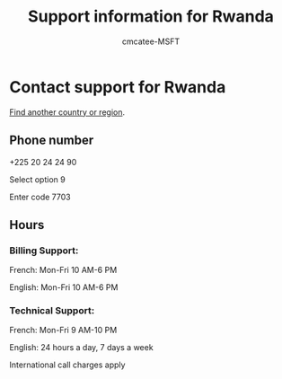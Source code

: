 ﻿---                                
title: Support information for Rwanda
author: cmcatee-MSFT
ms.author: cmcatee
manager: mnirkhe
audience: Admin
ms.topic: reference
ms.service: o365-administration
ms.collection: Adm_Support
localization_priority: Priority
description: Learn how to contact support for your country or region.
ROBOTS: NOINDEX, NOFOLLOW
---

# Contact support for Rwanda

[Find another country or region](../contact-support-for-business-products.md).

## Phone number
+225 20 24 24 90

Select option 9

Enter code 7703

## Hours
### Billing Support:

French: Mon-Fri 10 AM-6 PM

English: Mon-Fri 10 AM-6 PM

### Technical Support:

French: Mon-Fri 9 AM-10 PM

English: 24 hours a day, 7 days a week

International call charges apply